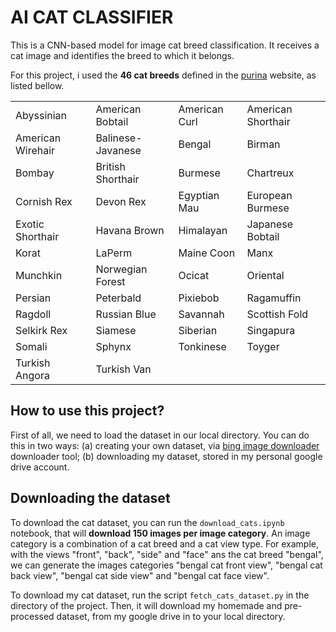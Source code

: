 # AI CAT CLASSIFIER
This is a CNN-based model for image cat breed classification. It receives a cat image and identifies the breed to which it belongs.

For this project, i used the **46 cat breeds** defined in the [purina](https://www.purina.com/cats/cat-breeds) website, as listed bellow.

|                     |                   |                  |                   |
|---------------------|-------------------|------------------|-------------------|
| Abyssinian          | American Bobtail  | American Curl    | American Shorthair|
| American Wirehair   | Balinese-Javanese | Bengal           | Birman            |
| Bombay              | British Shorthair | Burmese          | Chartreux         |
| Cornish Rex         | Devon Rex         | Egyptian Mau     | European Burmese  |
| Exotic Shorthair    | Havana Brown      | Himalayan        | Japanese Bobtail  |
| Korat               | LaPerm            | Maine Coon       | Manx              |
| Munchkin            | Norwegian Forest  | Ocicat           | Oriental          |
| Persian             | Peterbald         | Pixiebob         | Ragamuffin        |
| Ragdoll             | Russian Blue      | Savannah         | Scottish Fold     |
| Selkirk Rex         | Siamese           | Siberian         | Singapura         |
| Somali              | Sphynx            | Tonkinese        | Toyger            |
| Turkish Angora      | Turkish Van       |                  |                   |

## How to use this project?
First of all, we need to load the dataset in our local directory. You can do this in two ways: (a) creating your own dataset, via [bing image downloader](https://github.com/gurugaurav/bing_image_downloader) downloader tool; (b) downloading my dataset, stored in my personal google drive account.

## Downloading the dataset
To download the cat dataset, you can run the `download_cats.ipynb` notebook, that will **download 150 images per image category**. An image category is a combination of a cat breed and a cat view type. For example, with the views "front", "back", "side" and "face" ans the cat breed "bengal", we can generate the images categories "bengal cat front view", "bengal cat back view", "bengal cat side view" and "bengal cat face view".

To download my cat dataset, run the script `fetch_cats_dataset.py` in the directory of the project. Then, it will download my homemade and pre-processed dataset, from my google drive in to your local directory.